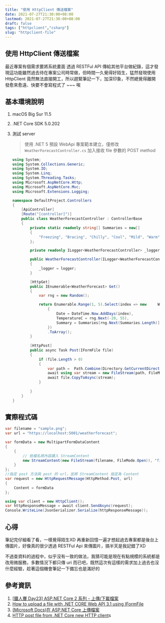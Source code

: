 ```yaml
---
title: "使用 HttpClient 傳送檔案"
date: 2021-07-27T21:30:00+08:00
lastmod: 2021-07-27T21:30:00+08:00
draft: false
tags: ["httpclient","csharp"]
slug: "httpclient-file"
---
```


## 使用 HttpClient 傳送檔案

最近專案有個需求要將系統畫面 透過 RESTFul API 傳給其他平台做紀錄，這才發現這功能雖然過去待在專案公司時常做，但時間一久覺得好陌生，猛然發現使用 HttpClient 竟然無法直接開工，所以趕緊筆記一下，加深印象，不然總覺得離開發愈來愈遠、快要不會寫程式了 ~~~ 唉

## 基本環境說明

1. macOS Big Sur 11.5
2. .NET Core SDK 5.0.202
3. 測試 server

    >使用 .NET 5 預設 WebApi 專案範本建立，僅修改 `WeatherForecastController.cs` 加入接收 file 參數的 POST method

    ```cs
    using System;
    using System.Collections.Generic;
    using System.IO;
    using System.Linq;
    using System.Threading.Tasks;
    using Microsoft.AspNetCore.Http;
    using Microsoft.AspNetCore.Mvc;
    using Microsoft.Extensions.Logging;
    
    namespace DefaultProject.Controllers
    {
        [ApiController]
        [Route("[controller]")]
        public class WeatherForecastController : ControllerBase
        {
            private static readonly string[] Summaries = new[]
            {
                "Freezing", "Bracing", "Chilly", "Cool", "Mild", "Warm",     "Balmy", "Hot", "Sweltering", "Scorching"
            };
    
            private readonly ILogger<WeatherForecastController> _logger;
    
            public WeatherForecastController(ILogger<WeatherForecastController>     logger)
            {
                _logger = logger;
            }
    
            [HttpGet]
            public IEnumerable<WeatherForecast> Get()
            {
                var rng = new Random();
    
                return Enumerable.Range(1, 5).Select(index => new     WeatherForecast
                    {
                        Date = DateTime.Now.AddDays(index),
                        TemperatureC = rng.Next(-20, 55),
                        Summary = Summaries[rng.Next(Summaries.Length)]
                    })
                    .ToArray();
            }
            
            [HttpPost]
            public async Task Post(IFormFile file)
            {
                if (file.Length > 0)
                {
                    var path =  Path.Combine(Directory.GetCurrentDirectory(), file.FileName);
                    await using var stream = new FileStream(path, FileMode.Create);
                    await file.CopyToAsync(stream);
                }
               
            }
        }
    }
    ```

## 實際程式碼

```cs
var filename = "sample.png";
var url = "https://localhost:5001/weatherforecast";

var formData = new MultipartFormDataContent
{
    {
        // 依檔名將內容讀入 StreamContent
        new StreamContent(new FileStream(filename, FileMode.Open)), "file", filename
    }
};
//指定 post 方法與 post 的 url，並將 StreamContent 指定為 Content
var request = new HttpRequestMessage(HttpMethod.Post, url)
{
    Content = formData
};

using var client = new HttpClient();
var httpResponseMessage = await client.SendAsync(request);
Console.WriteLine(JsonSerializer.Serialize(httpResponseMessage));
```

## 心得

筆記完仔細看了看，一樣覺得陌生XD 再重新回憶一遍才想起過去專案都是後台上傳圖片，好像真的很少透過 RESTFul Api 來傳圖片，搞半天是我記錯了XD

不過查資料的過程中，似乎沒有一致的做法，我猜可能是現在有點規模的系統都是改用微服務，多數情況下都只傳 uri 而已吧，既然這次有這樣的需求加上過去也沒什麼經驗，趁著這個機會筆記一下備忘也是滿好的

## 參考資訊

1. [[鐵人賽 Day23] ASP.NET Core 2 系列 - 上傳/下載檔案](https://blog.johnwu.cc/article/ironman-day23-asp-net-core-upload-download-files.html)
2. [How to upload a file with .NET CORE Web API 3.1 using IFormFile](https://karthiktechblog.com/aspnetcore/how-to-upload-a-file-with-net-core-web-api-3-1-using-iformfile)
3. [(Microsoft Docs)在 ASP.NET Core 上傳檔案](https://docs.microsoft.com/zh-tw/aspnet/core/mvc/models/file-uploads?view=aspnetcore-5.0&WT.mc_id=DOP-MVP-5002594)
4. [HTTP post file from .NET Core new HTTP client](https://anduin.aiursoft.com/post/2020/4/23/http-post-file-from-net-core-new-http-client)s
